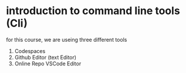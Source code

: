 # introduction to command line tools (Cli)

for this course, we are useing three different tools

1. Codespaces
2. Github Editor (text Editor)
3. Online Repo VSCode Editor
